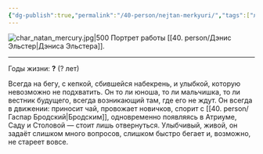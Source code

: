 ```yaml
---
{"dg-publish":true,"permalink":"/40-person/nejtan-merkyuri/","tags":["личность/клуб"]}
---
```


![char_natan_mercury.jpg|500](/img/user/90.%20files/char_natan_mercury.jpg)
Портрет работы [[40. person/Дэнис Эльстер\|Дэниса Эльстера]].
***
Годы жизни: **?** (? лет)

Всегда на бегу, с кепкой, сбившейся набекрень, и улыбкой, которую невозможно не подхватить. Он то ли юноша, то ли мальчишка, то ли вестник будущего, всегда возникающий там, где его не ждут. Он всегда в движении: приносит чай, провожает новичков, спорит с [[40. person/Гаспар Бродский\|Бродским]], одновременно появляясь в Атриуме, Саду и Столовой — стоит лишь отвернуться. Улыбчивый, живой, он задаёт слишком много вопросов, слишком быстро бегает и, возможно, не стареет вовсе. 